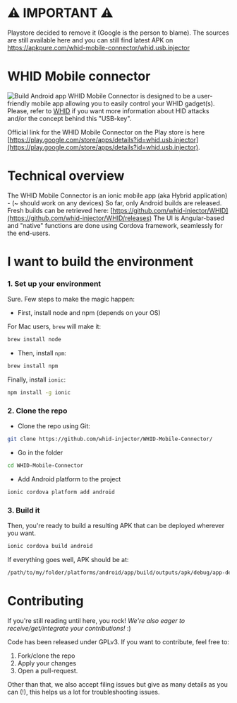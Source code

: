 # ⚠ IMPORTANT ⚠
Playstore decided to remove it (Google is the person to blame). 
The sources are still available here and you can still find latest APK on https://apkpure.com/whid-mobile-connector/whid.usb.injector

# WHID Mobile connector

![Build Android app](https://github.com/whid-injector/WHID-Mobile-Connector/workflows/Build%20Android%20app/badge.svg)
WHID Mobile Connector is designed to be a user-friendly mobile app allowing you to easily control your WHID gadget(s). 
Please, refer to [WHID](https://github.com/whid-injector/WHID) if you want more information about HID attacks and/or the concept behind this "USB-key".

Official link for the WHID Mobile Connector on the Play store is here [https://play.google.com/store/apps/details?id=whid.usb.injector](https://play.google.com/store/apps/details?id=whid.usb.injector).

# Technical overview

The WHID Mobile Connector is an ionic mobile app (aka Hybrid application) - (~ should work on any devices) So far, only Android builds are released.
Fresh builds can be retrieved here: [https://github.com/whid-injector/WHID](https://github.com/whid-injector/WHID/releases)
The UI is Angular-based and "native" functions are done using Cordova framework, seamlessly for the end-users.

# I want to build the environment

### 1. Set up your environment

Sure. Few steps to make the magic happen: 

- First, install node and npm (depends on your OS)

For Mac users, ```brew``` will make it: 
```bash
brew install node
```

- Then, install ```npm```:

```bash
brew install npm
```

Finally, install ```ionic```: 

```bash
npm install -g ionic
```
### 2. Clone the repo

- Clone the repo using Git: 

```bash
git clone https://github.com/whid-injector/WHID-Mobile-Connector/
```

- Go in the folder

```bash
cd WHID-Mobile-Connector
```

- Add Android platform to the project

```bash
ionic cordova platform add android
```

### 3. Build it

Then, you're ready to build a resulting APK that can be deployed wherever you want. 

```bash
ionic cordova build android
```

If everything goes well, APK should be at:
```bash
/path/to/my/folder/platforms/android/app/build/outputs/apk/debug/app-debug.apk
```

# Contributing

If you're still reading until here, you rock! *We're also eager to receive/get/integrate your contributions!* :)

Code has been released under GPLv3. If you want to contribute, feel free to: 
1. Fork/clone the repo
2. Apply your changes
3. Open a pull-request.

Other than that, we also accept filing issues but give as many details as you can (!), this helps us a lot for troubleshooting issues. 
